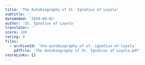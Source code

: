 ```yaml
---
title: 'The Autobiography of St. Ignatius of Loyola'
subtitle: ''
dateAdded: '2020-09-01'
author: 'St. Ignatius of Loyola'
translator: ''
score: 100
rating: 0
files:
  - archiveId: 'the-autobiography-of-st.-ignatius-of-loyola'
    pdfFile: 'The Autobiography of St. Ignatius of Loyola.pdf'
storeLinks: []
---
```


